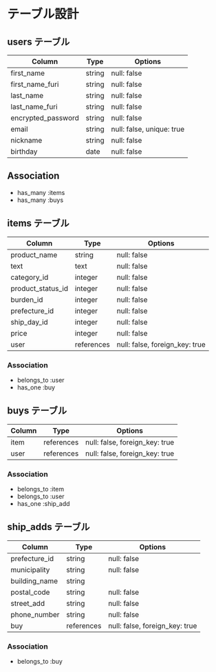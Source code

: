  # テーブル設計

## users テーブル

| Column             | Type   | Options                   |
| ------------------ | ------ | ------------------------- |
| first_name         | string | null: false               |
| first_name_furi    | string | null: false               |
| last_name          | string | null: false               |
| last_name_furi     | string | null: false               |
| encrypted_password | string | null: false               |
| email              | string | null: false, unique: true |
| nickname           | string | null: false               |
| birthday           | date   | null: false               |

##  Association

- has_many :items
- has_many :buys

## items テーブル

| Column            | Type       | Options                        |
| ----------------  | ---------- | -----------------------------  |
| product_name      | string     | null: false                    |
| text              | text       | null: false                    |
| category_id       | integer    | null: false                    |
| product_status_id | integer    | null: false                    |
| burden_id         | integer    | null: false                    |
| prefecture_id     | integer    | null: false                    |
| ship_day_id       | integer    | null: false                    |
| price             | integer    | null: false                    |
| user              | references | null: false, foreign_key: true |

### Association

- belongs_to :user
- has_one    :buy

## buys テーブル

| Column    | Type       | Options                        |
| --------- | ---------- | ------------------------------ |
| item      | references | null: false, foreign_key: true |
| user      | references | null: false, foreign_key: true |

### Association
- belongs_to :item
- belongs_to :user
- has_one    :ship_add

## ship_adds テーブル

| Column       | Type       | Options                        |
| ------------ | ---------- | ------------------------------ |
| prefecture_id| string     | null: false                    |
| municipality | string     | null: false                    |
| building_name| string     |                                |
| postal_code  | string     | null: false                    |
| street_add   | string     | null: false                    |
| phone_number | string     | null: false                    |
| buy          | references | null: false, foreign_key: true |
### Association

- belongs_to :buy